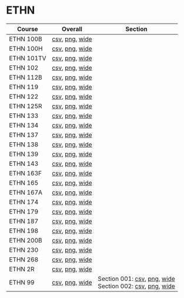 # ETHN

| Course | Overall | Section |
| ------ | ------- | ------- |
| ETHN 100B | [csv](https://github.com/UCSD-Historical-Enrollment-Data/2025Winter/blob/main/overall/ETHN%20100B.csv), [png](https://raw.githubusercontent.com/UCSD-Historical-Enrollment-Data/2025Winter/main/plot_overall/ETHN%20100B.png), [wide](https://raw.githubusercontent.com/UCSD-Historical-Enrollment-Data/2025Winter/main/plot_overall_wide/ETHN%20100B.png) |  |
| ETHN 100H | [csv](https://github.com/UCSD-Historical-Enrollment-Data/2025Winter/blob/main/overall/ETHN%20100H.csv), [png](https://raw.githubusercontent.com/UCSD-Historical-Enrollment-Data/2025Winter/main/plot_overall/ETHN%20100H.png), [wide](https://raw.githubusercontent.com/UCSD-Historical-Enrollment-Data/2025Winter/main/plot_overall_wide/ETHN%20100H.png) |  |
| ETHN 101TV | [csv](https://github.com/UCSD-Historical-Enrollment-Data/2025Winter/blob/main/overall/ETHN%20101TV.csv), [png](https://raw.githubusercontent.com/UCSD-Historical-Enrollment-Data/2025Winter/main/plot_overall/ETHN%20101TV.png), [wide](https://raw.githubusercontent.com/UCSD-Historical-Enrollment-Data/2025Winter/main/plot_overall_wide/ETHN%20101TV.png) |  |
| ETHN 102 | [csv](https://github.com/UCSD-Historical-Enrollment-Data/2025Winter/blob/main/overall/ETHN%20102.csv), [png](https://raw.githubusercontent.com/UCSD-Historical-Enrollment-Data/2025Winter/main/plot_overall/ETHN%20102.png), [wide](https://raw.githubusercontent.com/UCSD-Historical-Enrollment-Data/2025Winter/main/plot_overall_wide/ETHN%20102.png) |  |
| ETHN 112B | [csv](https://github.com/UCSD-Historical-Enrollment-Data/2025Winter/blob/main/overall/ETHN%20112B.csv), [png](https://raw.githubusercontent.com/UCSD-Historical-Enrollment-Data/2025Winter/main/plot_overall/ETHN%20112B.png), [wide](https://raw.githubusercontent.com/UCSD-Historical-Enrollment-Data/2025Winter/main/plot_overall_wide/ETHN%20112B.png) |  |
| ETHN 119 | [csv](https://github.com/UCSD-Historical-Enrollment-Data/2025Winter/blob/main/overall/ETHN%20119.csv), [png](https://raw.githubusercontent.com/UCSD-Historical-Enrollment-Data/2025Winter/main/plot_overall/ETHN%20119.png), [wide](https://raw.githubusercontent.com/UCSD-Historical-Enrollment-Data/2025Winter/main/plot_overall_wide/ETHN%20119.png) |  |
| ETHN 122 | [csv](https://github.com/UCSD-Historical-Enrollment-Data/2025Winter/blob/main/overall/ETHN%20122.csv), [png](https://raw.githubusercontent.com/UCSD-Historical-Enrollment-Data/2025Winter/main/plot_overall/ETHN%20122.png), [wide](https://raw.githubusercontent.com/UCSD-Historical-Enrollment-Data/2025Winter/main/plot_overall_wide/ETHN%20122.png) |  |
| ETHN 125R | [csv](https://github.com/UCSD-Historical-Enrollment-Data/2025Winter/blob/main/overall/ETHN%20125R.csv), [png](https://raw.githubusercontent.com/UCSD-Historical-Enrollment-Data/2025Winter/main/plot_overall/ETHN%20125R.png), [wide](https://raw.githubusercontent.com/UCSD-Historical-Enrollment-Data/2025Winter/main/plot_overall_wide/ETHN%20125R.png) |  |
| ETHN 133 | [csv](https://github.com/UCSD-Historical-Enrollment-Data/2025Winter/blob/main/overall/ETHN%20133.csv), [png](https://raw.githubusercontent.com/UCSD-Historical-Enrollment-Data/2025Winter/main/plot_overall/ETHN%20133.png), [wide](https://raw.githubusercontent.com/UCSD-Historical-Enrollment-Data/2025Winter/main/plot_overall_wide/ETHN%20133.png) |  |
| ETHN 134 | [csv](https://github.com/UCSD-Historical-Enrollment-Data/2025Winter/blob/main/overall/ETHN%20134.csv), [png](https://raw.githubusercontent.com/UCSD-Historical-Enrollment-Data/2025Winter/main/plot_overall/ETHN%20134.png), [wide](https://raw.githubusercontent.com/UCSD-Historical-Enrollment-Data/2025Winter/main/plot_overall_wide/ETHN%20134.png) |  |
| ETHN 137 | [csv](https://github.com/UCSD-Historical-Enrollment-Data/2025Winter/blob/main/overall/ETHN%20137.csv), [png](https://raw.githubusercontent.com/UCSD-Historical-Enrollment-Data/2025Winter/main/plot_overall/ETHN%20137.png), [wide](https://raw.githubusercontent.com/UCSD-Historical-Enrollment-Data/2025Winter/main/plot_overall_wide/ETHN%20137.png) |  |
| ETHN 138 | [csv](https://github.com/UCSD-Historical-Enrollment-Data/2025Winter/blob/main/overall/ETHN%20138.csv), [png](https://raw.githubusercontent.com/UCSD-Historical-Enrollment-Data/2025Winter/main/plot_overall/ETHN%20138.png), [wide](https://raw.githubusercontent.com/UCSD-Historical-Enrollment-Data/2025Winter/main/plot_overall_wide/ETHN%20138.png) |  |
| ETHN 139 | [csv](https://github.com/UCSD-Historical-Enrollment-Data/2025Winter/blob/main/overall/ETHN%20139.csv), [png](https://raw.githubusercontent.com/UCSD-Historical-Enrollment-Data/2025Winter/main/plot_overall/ETHN%20139.png), [wide](https://raw.githubusercontent.com/UCSD-Historical-Enrollment-Data/2025Winter/main/plot_overall_wide/ETHN%20139.png) |  |
| ETHN 143 | [csv](https://github.com/UCSD-Historical-Enrollment-Data/2025Winter/blob/main/overall/ETHN%20143.csv), [png](https://raw.githubusercontent.com/UCSD-Historical-Enrollment-Data/2025Winter/main/plot_overall/ETHN%20143.png), [wide](https://raw.githubusercontent.com/UCSD-Historical-Enrollment-Data/2025Winter/main/plot_overall_wide/ETHN%20143.png) |  |
| ETHN 163F | [csv](https://github.com/UCSD-Historical-Enrollment-Data/2025Winter/blob/main/overall/ETHN%20163F.csv), [png](https://raw.githubusercontent.com/UCSD-Historical-Enrollment-Data/2025Winter/main/plot_overall/ETHN%20163F.png), [wide](https://raw.githubusercontent.com/UCSD-Historical-Enrollment-Data/2025Winter/main/plot_overall_wide/ETHN%20163F.png) |  |
| ETHN 165 | [csv](https://github.com/UCSD-Historical-Enrollment-Data/2025Winter/blob/main/overall/ETHN%20165.csv), [png](https://raw.githubusercontent.com/UCSD-Historical-Enrollment-Data/2025Winter/main/plot_overall/ETHN%20165.png), [wide](https://raw.githubusercontent.com/UCSD-Historical-Enrollment-Data/2025Winter/main/plot_overall_wide/ETHN%20165.png) |  |
| ETHN 167A | [csv](https://github.com/UCSD-Historical-Enrollment-Data/2025Winter/blob/main/overall/ETHN%20167A.csv), [png](https://raw.githubusercontent.com/UCSD-Historical-Enrollment-Data/2025Winter/main/plot_overall/ETHN%20167A.png), [wide](https://raw.githubusercontent.com/UCSD-Historical-Enrollment-Data/2025Winter/main/plot_overall_wide/ETHN%20167A.png) |  |
| ETHN 174 | [csv](https://github.com/UCSD-Historical-Enrollment-Data/2025Winter/blob/main/overall/ETHN%20174.csv), [png](https://raw.githubusercontent.com/UCSD-Historical-Enrollment-Data/2025Winter/main/plot_overall/ETHN%20174.png), [wide](https://raw.githubusercontent.com/UCSD-Historical-Enrollment-Data/2025Winter/main/plot_overall_wide/ETHN%20174.png) |  |
| ETHN 179 | [csv](https://github.com/UCSD-Historical-Enrollment-Data/2025Winter/blob/main/overall/ETHN%20179.csv), [png](https://raw.githubusercontent.com/UCSD-Historical-Enrollment-Data/2025Winter/main/plot_overall/ETHN%20179.png), [wide](https://raw.githubusercontent.com/UCSD-Historical-Enrollment-Data/2025Winter/main/plot_overall_wide/ETHN%20179.png) |  |
| ETHN 187 | [csv](https://github.com/UCSD-Historical-Enrollment-Data/2025Winter/blob/main/overall/ETHN%20187.csv), [png](https://raw.githubusercontent.com/UCSD-Historical-Enrollment-Data/2025Winter/main/plot_overall/ETHN%20187.png), [wide](https://raw.githubusercontent.com/UCSD-Historical-Enrollment-Data/2025Winter/main/plot_overall_wide/ETHN%20187.png) |  |
| ETHN 198 | [csv](https://github.com/UCSD-Historical-Enrollment-Data/2025Winter/blob/main/overall/ETHN%20198.csv), [png](https://raw.githubusercontent.com/UCSD-Historical-Enrollment-Data/2025Winter/main/plot_overall/ETHN%20198.png), [wide](https://raw.githubusercontent.com/UCSD-Historical-Enrollment-Data/2025Winter/main/plot_overall_wide/ETHN%20198.png) |  |
| ETHN 200B | [csv](https://github.com/UCSD-Historical-Enrollment-Data/2025Winter/blob/main/overall/ETHN%20200B.csv), [png](https://raw.githubusercontent.com/UCSD-Historical-Enrollment-Data/2025Winter/main/plot_overall/ETHN%20200B.png), [wide](https://raw.githubusercontent.com/UCSD-Historical-Enrollment-Data/2025Winter/main/plot_overall_wide/ETHN%20200B.png) |  |
| ETHN 230 | [csv](https://github.com/UCSD-Historical-Enrollment-Data/2025Winter/blob/main/overall/ETHN%20230.csv), [png](https://raw.githubusercontent.com/UCSD-Historical-Enrollment-Data/2025Winter/main/plot_overall/ETHN%20230.png), [wide](https://raw.githubusercontent.com/UCSD-Historical-Enrollment-Data/2025Winter/main/plot_overall_wide/ETHN%20230.png) |  |
| ETHN 268 | [csv](https://github.com/UCSD-Historical-Enrollment-Data/2025Winter/blob/main/overall/ETHN%20268.csv), [png](https://raw.githubusercontent.com/UCSD-Historical-Enrollment-Data/2025Winter/main/plot_overall/ETHN%20268.png), [wide](https://raw.githubusercontent.com/UCSD-Historical-Enrollment-Data/2025Winter/main/plot_overall_wide/ETHN%20268.png) |  |
| ETHN 2R | [csv](https://github.com/UCSD-Historical-Enrollment-Data/2025Winter/blob/main/overall/ETHN%202R.csv), [png](https://raw.githubusercontent.com/UCSD-Historical-Enrollment-Data/2025Winter/main/plot_overall/ETHN%202R.png), [wide](https://raw.githubusercontent.com/UCSD-Historical-Enrollment-Data/2025Winter/main/plot_overall_wide/ETHN%202R.png) |  |
| ETHN 99 | [csv](https://github.com/UCSD-Historical-Enrollment-Data/2025Winter/blob/main/overall/ETHN%2099.csv), [png](https://raw.githubusercontent.com/UCSD-Historical-Enrollment-Data/2025Winter/main/plot_overall/ETHN%2099.png), [wide](https://raw.githubusercontent.com/UCSD-Historical-Enrollment-Data/2025Winter/main/plot_overall_wide/ETHN%2099.png) | Section 001: [csv](https://github.com/UCSD-Historical-Enrollment-Data/2025Winter/blob/main/section/ETHN%2099_001.csv), [png](https://raw.githubusercontent.com/UCSD-Historical-Enrollment-Data/2025Winter/main/plot_section/ETHN%2099_001.png), [wide](https://raw.githubusercontent.com/UCSD-Historical-Enrollment-Data/2025Winter/main/plot_section_wide/ETHN%2099_001.png)<br>Section 002: [csv](https://github.com/UCSD-Historical-Enrollment-Data/2025Winter/blob/main/section/ETHN%2099_002.csv), [png](https://raw.githubusercontent.com/UCSD-Historical-Enrollment-Data/2025Winter/main/plot_section/ETHN%2099_002.png), [wide](https://raw.githubusercontent.com/UCSD-Historical-Enrollment-Data/2025Winter/main/plot_section_wide/ETHN%2099_002.png) |
